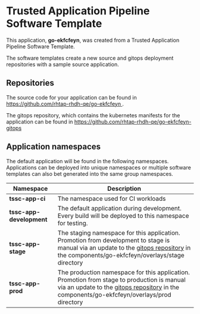 # Trusted Application Pipeline Software Template

This application, **go-ekfcfeyn**, was created from a Trusted Application Pipeline Software Template.

The software templates create a new source and gitops deployment repositories with a sample source application. 

## Repositories

The source code for your application can be found in [https://github.com/rhtap-rhdh-qe/go-ekfcfeyn ](https://github.com/rhtap-rhdh-qe/go-ekfcfeyn ).
 
The gitops repository, which contains the kubernetes manifests for the application can be found in 
[https://github.com/rhtap-rhdh-qe/go-ekfcfeyn-gitops ](https://github.com/rhtap-rhdh-qe/go-ekfcfeyn-gitops ) 

## Application namespaces 

The default application will be found in the following namespaces. Applications can be deployed into unique namespaces or multiple software templates can also bet generated into the same group namespaces.  

|  Namespace   |  Description   |  
| -------- | -------- |
| **tssc-app-ci** | The namespace used for CI workloads |
| **tssc-app-development** | The default application during development. Every build will be deployed to this namespace for testing. |
| **tssc-app-stage** | The staging namespace for this application. Promotion from development to stage is manual via an update to the [gitops repository](https://github.com/rhtap-rhdh-qe/go-ekfcfeyn-gitops ) in the components/go-ekfcfeyn/overlays/stage directory |
| **tssc-app-prod** | The production namespace for this application. Promotion from stage to production is manual via an update to the [gitops repository](https://github.com/rhtap-rhdh-qe/go-ekfcfeyn-gitops ) in the components/go-ekfcfeyn/overlays/prod directory |